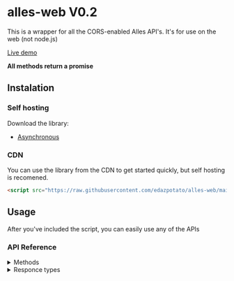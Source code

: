 # alles-web V0.2
This is a wrapper for all the CORS-enabled Alles API's. It's for use on the web (not node.js)

[Live demo](https://edazpotato.github.io/alles-web "Click to see a live demo of the library's capabilities!")

**All methods return a promise**

## Instalation

### Self hosting
Download the library:
- [Asynchronous](https://raw.githubusercontent.com/edazpotato/alles-web/main/alles-web.js)

### CDN
You can use the library from the CDN to get started quickly, but self hosting is recomened.
  ```html
  <script src="https://raw.githubusercontent.com/edazpotato/alles-web/main/alles-web.js"></script>
  ```

## Usage

After you've included the script, you can easily use any of the APIs

### API Reference

<details><summary>Methods</summary>
<details><summary>User methods</summary>
<details><summary>Alles name + Alles tag > Alles userData</summary> 

```js
var userData = alles.user.nametag(name, tag);
```
example:
```js
console.log(alles.user.nametag("Edaz", "6521"));
```
</details>
<details><summary>Alles custom username > Alles userData</summary>

```js
var userData = alles.user.username(customName);
```
example:
```js
console.log(alles.user.username("Archie"));
```
</details>
<details><summary>Alles ID > Alles userData</summary>

```js
var userData = alles.user.id(userId);
```
example:
```js
console.log(alles.user.id("fbaf303e-8f5a-453e-aad6-6b7a0aea8a7d"));
```
</details>
<details><summary>Discord ID > Alles discordData</summary>

```js
var userData = alles.user.discordId(discordId);
```
example:
```js
console.log(alles.user.discordId("569414372959584256"));
```
</details>
</details>
<details><summary>Spotify methods</summary>
<details><summary>Alles ID > listeningData</summary> 

```js
var listeningData = alles.spotify.id("fbaf303e-8f5a-453e-aad6-6b7a0aea8a7d");
```
example:
```js
console.log(alles.spotify.id("fbaf303e-8f5a-453e-aad6-6b7a0aea8a7d"));
```
</details>
</details>
</details>
<details><summary>Responce types</summary>
All methods return an `APIResponce` object, which looks like this:
<details><summary>APIResponce</summary>
		
```js
{
	"status": "",        // Either 'success' or 'error'. If it is 'success' continue as normal. If it is 'error' consider showing errorMessage to your users.
	"errorMessage": "",  // This will have a human-readable (engligh) error message (will be null if there was not an eror).
	"responce": {}       // An object that contains the responce from that request, such as a `userData` or `listeningData` object.
}
```
example:
```json
{
	"status": "success",
	"errorMessage": null,
	"responce": {
		"id": "00000000-0000-0000-0000-000000000000",
		"name": "Archie",
		"tag": "0001",
		"nickname": "Archie",
		"username": "archie",
		"xp": {
			"total": 3994,
			"level": 4,
			"levelXp": 694,
			"levelXpMax": 1300,
			"levelProgress": 0.5338461538461539
		},
		"plus": true,
		"createdAt": "2020-02-28T23:06:08.000Z",
		"cachedAt": "2020-11-12T07:11:56.000Z"
	}
}
```
</details>
<details><summary>userData</summary>

```js
{
	"id": "",                       // Alles user ID.
	"name": "",                     // User's name, i.e. Name#Tag.
	"tag": "",                      // User's discriminator tag, i.e. Name#Tag.
	"nickname": "",                 // User's nickname (will be null if none exists).
	"username": ,                   // Custom username, i.e. @Archie (will be null if none exists).
		"xp": {                 // XP object.
		"total": 420,           // User's total Alles XP.
		"level": 1,             // User's Alles level.
		"levelXp": 420,         // How much xp the user has toward the next level.
		"levelXpMax": 1000,     // The ammount of XP required to reach the next level.
		"levelProgress": 0.420  // Number that represnts the user's progress towards leveling up.
	},
	"plus": false,                  // True if the user has Alles +, otherwise false.
	"createdAt": "",                // Timestamp of when the user first registered their Alles account.
	"cachedAt": ""                  // Timestamp of when this data was last cached by the server.
}
```
example:
```json
{
	"id": "fbaf303e-8f5a-453e-aad6-6b7a0aea8a7d",
	"name": "Edaz",
	"tag": "6521",
	"nickname": "ΣDΛZ",
	"username": null,
	"xp": {
		"total": 954,
		"level": 1,
		"levelXp": 954,
		"levelXpMax": 1000,
		"levelProgress": 0.954
	},
	"plus": false,
	"createdAt": "2020-10-16T21:06:41.000Z",
	"cachedAt": "2020-11-12T06:56:57.000Z"
}
```
</details>
<details><summary>discordData</summary>

```js
{
	"alles": "",                   // Alles user ID.
	"discord": "",                 // Discord user ID.
	"createdAt": ""                // Timestamp of when the user first linkeed their Alles and Discord accounts.
}
```
example:
```json
{
	"alles": "fbaf303e-8f5a-453e-aad6-6b7a0aea8a7d",
	"discord": "569414372959584256",
	"createdAt": "2020-10-28T03:11:21.000Z"
}
```
</details>
<details><summary>listeningData</summary>

```js
{
	"alles": "",                        // Alles user ID.
	"spotify": "",                      // Spotify ID.
	"checkedAt": "",                    // Timestamp of when the data was last checked with Spotify.
	"createdAt": "",                    // Timestamp of when the user started listening to this song.
	"item": {                           // Song object (null if the user isn't listening to anything right now)
		"id": "",                   // Song ID.
		"name": "",                 // Display name of the song.
		"playing": true,            // True if the song is playing, false if it's paused.
		"progress": 123,            // Number that indicates how far through the song the user is.
		"duration": 321,            // Number that indicates the length of the song.
		"explicit": false,          // True is the song is flaged as explicit, false if it isn't.
		"artists": [                // Array of objects with information about the song artists.
			{                   // Artist object.
				"id": "",   // ID of the artist.
				"name": ""  // Display name of the artist.
			}
		]
	}
}
```
example:
```json
{
	"alles": "fbaf303e-8f5a-453e-aad6-6b7a0aea8a7d",
	"spotify": "j1q7eogtchl2avybqa78430ur",
	"checkedAt": "2020-11-12T06:59:46.000Z",
	"createdAt": "2020-10-28T03:11:21.000Z",
	"item": {
		"id": "0qcr5FMsEO85NAQjrlDRKo",
		"name": "Let It Go - From \"Frozen\"/Soundtrack Version",
		"playing": true,
		"progress": 1757,
		"duration": 223840,
		"explicit": false,
		"artists": [
			{
				"id": "73Np75Wv2tju61Eo9Zw4IR",
				"name": "Idina Menzel"
			}
		]
	}
}
```
</details>
</details>
</details>
